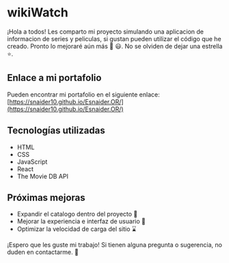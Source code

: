# wikiWatch

¡Hola a todos! Les comparto mi proyecto simulando una aplicacion de informacion de series y peliculas, si gustan pueden utilizar el código que he creado. Pronto lo mejoraré aún más :rocket: :smiley:. No se olviden de dejar una estrella ⭐️.

## Enlace a mi portafolio

Pueden encontrar mi portafolio en el siguiente enlace: [https://snaider10.github.io/Esnaider.OR/](https://snaider10.github.io/Esnaider.OR/)

## Tecnologías utilizadas

- HTML
- CSS
- JavaScript
- React
- The Movie DB API 

## Próximas mejoras

- Expandir el catalogo dentro del proyecto :space_invader:
- Mejorar la experiencia e interfaz de usuario :dart:
- Optimizar la velocidad de carga del sitio :hourglass:


¡Espero que les guste mi trabajo! Si tienen alguna pregunta o sugerencia, no duden en contactarme. :speech_balloon: